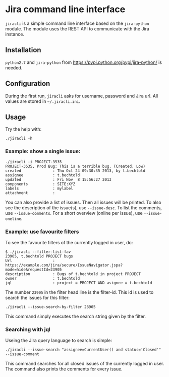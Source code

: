 # Jira command line interface
`jiracli` is a simple command line interface based on the `jira-python` module. The module uses the REST API to communicate with the Jira instance.

## Installation
`python2.7` and `jira-python` from https://pypi.python.org/pypi/jira-python/ is needed.

## Configuration
During the first run, `jiracli` asks for username, password and Jira url. All values are stored in `~/.jiracli.ini`.

## Usage
Try the help with:

	./jiracli -h

### Example: show a single issue:

	./jiracli -i PROJECT-3535
	PROJECT-3535, Prod Bug: This is a terrible bug. (Created, Low)
	created              : Thu Oct 24 09:30:35 2013, by t.bechtold
	assignee             : t.bechtold
	updated              : Fri Nov  8 15:56:27 2013
	components           : SITE:XYZ
	labels               : mylabel
	attachment           : 

You can also provide a list of issues. Then all issues will be printed. To also see the description of the issue(s), use `--issue-desc`. To list the comments, use `--issue-comments`. For a short overview (online per issue), use `--issue-oneline`.

### Example: use favourite filters
To see the favourite filters of the currently logged in user, do:

	$ ./jiracli --filter-list-fav
	23905, t.bechtold PROJECT bugs
	Url                  : https://example.com/jira/secure/IssueNavigator.jspa?mode=hide&requestId=23905
	description          : Bugs of t.bechtold in project PROJECT
	owner                : t.bechtold
	jql                  : project = PROJECT AND asignee = t.bechtold

The number `23905` in the filter head line is the filter-id. This id is used to search the issues for this filter:

	./jiracli --issue-search-by-filter 23905

This command simply executes the search string given by the filter.

### Searching with jql
Useing the Jira query language to search is simple:

	./jiracli --issue-search "assignee=CurrentUser() and status='Closed'" --issue-comment

This command searches for all closed issues of the currently logged in user. The command also prints the comments for every issue.

